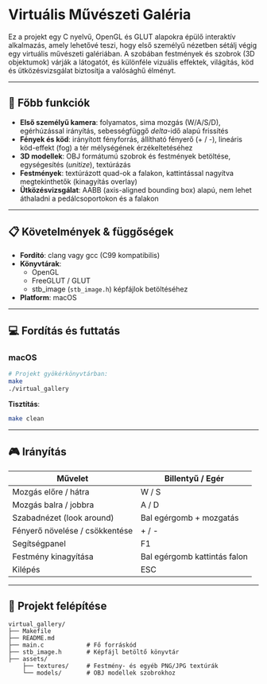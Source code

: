 # Virtuális Művészeti Galéria

Ez a projekt egy C nyelvű, OpenGL és GLUT alapokra épülő interaktív alkalmazás, amely lehetővé teszi, hogy első személyű nézetben sétálj végig egy virtuális művészeti galériában. A szobában festmények és szobrok (3D objektumok) várják a látogatót, és különféle vizuális effektek, világítás, köd és ütközésvizsgálat biztosítja a valósághű élményt.

---

## 🌟 Főbb funkciók

- **Első személyű kamera**: folyamatos, sima mozgás (W/A/S/D), egérhúzással irányítás, sebességfüggő _delta_-idő alapú frissítés
- **Fények és köd**: irányított fényforrás, állítható fényerő (+ / -), lineáris köd-effekt (fog) a tér mélységének érzékeltetéséhez
- **3D modellek**: OBJ formátumú szobrok és festmények betöltése, egységesítés (_unitize_), textúrázás
- **Festmények**: textúrázott quad-ok a falakon, kattintással nagyítva megtekinthetők (kinagyítás overlay)
- **Ütközésvizsgálat**: AABB (axis-aligned bounding box) alapú, nem lehet áthaladni a pedálcsoportokon és a falakon

---

## 📋 Követelmények & függőségek

- **Fordító**: clang vagy gcc (C99 kompatibilis)
- **Könyvtárak**:
  - OpenGL
  - FreeGLUT / GLUT
  - stb_image (`stb_image.h`) képfájlok betöltéséhez
- **Platform**: macOS

---

## 💻 Fordítás és futtatás

### macOS
```bash
# Projekt gyökérkönyvtárban:
make
./virtual_gallery
```

**Tisztítás**:
```bash
make clean
``` 

---

## 🎮 Irányítás

| Művelet                           | Billentyű / Egér              |
|-----------------------------------|-------------------------------|
| Mozgás előre / hátra              | W / S                         |
| Mozgás balra / jobbra             | A / D                         |
| Szabadnézet (look around)         | Bal egérgomb + mozgatás       |
| Fényerő növelése / csökkentése    | + / -                         |
| Segítségpanel                     | F1                            |
| Festmény kinagyítása               | Bal egérgomb kattintás falon  |
| Kilépés                           | ESC                           |

---

## 📂 Projekt felépítése
```
virtual_gallery/
├── Makefile
├── README.md
├── main.c            # Fő forráskód
├── stb_image.h       # Képfájl betöltő könyvtár
├── assets/
    ├── textures/     # Festmény- és egyéb PNG/JPG textúrák
    └── models/       # OBJ modellek szobrokhoz
```